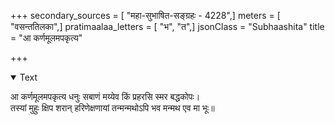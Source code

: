 +++
secondary_sources = [ "महा-सुभाषित-सङ्ग्रहः - 4228",]
meters = [ "वसन्ततिलका",]
pratimaalaa_letters = [ "भ", "त",]
jsonClass = "Subhaashita"
title = "आ कर्णमूलमपकृत्य"

+++

<details open><summary>Text</summary>

आ कर्णमूलमपकृत्य धनुः सबाणं मय्येव किं प्रहरसि स्मर बद्धकोपः।  
तस्यां मुहुः क्षिप शरान् हरिणेक्षणायां तन्मन्मथोऽपि भव मन्मथ एव मा भूः॥
</details>
